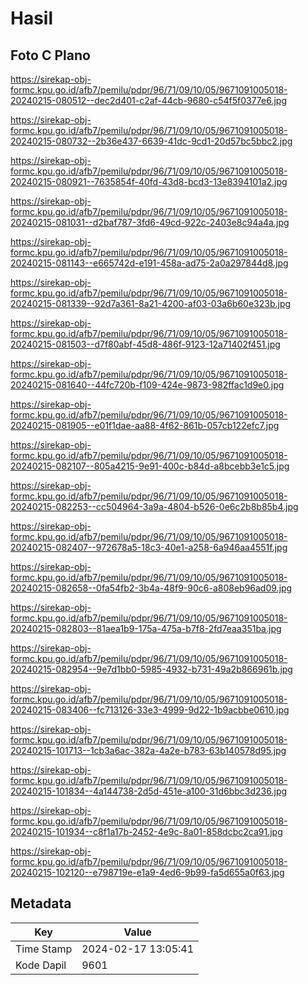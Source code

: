 # Hasil

## Foto C Plano

https://sirekap-obj-formc.kpu.go.id/afb7/pemilu/pdpr/96/71/09/10/05/9671091005018-20240215-080512--dec2d401-c2af-44cb-9680-c54f5f0377e6.jpg

https://sirekap-obj-formc.kpu.go.id/afb7/pemilu/pdpr/96/71/09/10/05/9671091005018-20240215-080732--2b36e437-6639-41dc-9cd1-20d57bc5bbc2.jpg

https://sirekap-obj-formc.kpu.go.id/afb7/pemilu/pdpr/96/71/09/10/05/9671091005018-20240215-080921--7635854f-40fd-43d8-bcd3-13e8394101a2.jpg

https://sirekap-obj-formc.kpu.go.id/afb7/pemilu/pdpr/96/71/09/10/05/9671091005018-20240215-081031--d2baf787-3fd6-49cd-922c-2403e8c94a4a.jpg

https://sirekap-obj-formc.kpu.go.id/afb7/pemilu/pdpr/96/71/09/10/05/9671091005018-20240215-081143--e665742d-e191-458a-ad75-2a0a297844d8.jpg

https://sirekap-obj-formc.kpu.go.id/afb7/pemilu/pdpr/96/71/09/10/05/9671091005018-20240215-081339--92d7a361-8a21-4200-af03-03a6b60e323b.jpg

https://sirekap-obj-formc.kpu.go.id/afb7/pemilu/pdpr/96/71/09/10/05/9671091005018-20240215-081503--d7f80abf-45d8-486f-9123-12a71402f451.jpg

https://sirekap-obj-formc.kpu.go.id/afb7/pemilu/pdpr/96/71/09/10/05/9671091005018-20240215-081640--44fc720b-f109-424e-9873-982ffac1d9e0.jpg

https://sirekap-obj-formc.kpu.go.id/afb7/pemilu/pdpr/96/71/09/10/05/9671091005018-20240215-081905--e01f1dae-aa88-4f62-861b-057cb122efc7.jpg

https://sirekap-obj-formc.kpu.go.id/afb7/pemilu/pdpr/96/71/09/10/05/9671091005018-20240215-082107--805a4215-9e91-400c-b84d-a8bcebb3e1c5.jpg

https://sirekap-obj-formc.kpu.go.id/afb7/pemilu/pdpr/96/71/09/10/05/9671091005018-20240215-082253--cc504964-3a9a-4804-b526-0e6c2b8b85b4.jpg

https://sirekap-obj-formc.kpu.go.id/afb7/pemilu/pdpr/96/71/09/10/05/9671091005018-20240215-082407--972678a5-18c3-40e1-a258-6a946aa4551f.jpg

https://sirekap-obj-formc.kpu.go.id/afb7/pemilu/pdpr/96/71/09/10/05/9671091005018-20240215-082658--0fa54fb2-3b4a-48f9-90c6-a808eb96ad09.jpg

https://sirekap-obj-formc.kpu.go.id/afb7/pemilu/pdpr/96/71/09/10/05/9671091005018-20240215-082803--81aea1b9-175a-475a-b7f8-2fd7eaa351ba.jpg

https://sirekap-obj-formc.kpu.go.id/afb7/pemilu/pdpr/96/71/09/10/05/9671091005018-20240215-082954--9e7d1bb0-5985-4932-b731-49a2b866961b.jpg

https://sirekap-obj-formc.kpu.go.id/afb7/pemilu/pdpr/96/71/09/10/05/9671091005018-20240215-083406--fc713126-33e3-4999-9d22-1b9acbbe0610.jpg

https://sirekap-obj-formc.kpu.go.id/afb7/pemilu/pdpr/96/71/09/10/05/9671091005018-20240215-101713--1cb3a6ac-382a-4a2e-b783-63b140578d95.jpg

https://sirekap-obj-formc.kpu.go.id/afb7/pemilu/pdpr/96/71/09/10/05/9671091005018-20240215-101834--4a144738-2d5d-451e-a100-31d6bbc3d236.jpg

https://sirekap-obj-formc.kpu.go.id/afb7/pemilu/pdpr/96/71/09/10/05/9671091005018-20240215-101934--c8f1a17b-2452-4e9c-8a01-858dcbc2ca91.jpg

https://sirekap-obj-formc.kpu.go.id/afb7/pemilu/pdpr/96/71/09/10/05/9671091005018-20240215-102120--e798719e-e1a9-4ed6-9b99-fa5d655a0f63.jpg


## Metadata

| Key        | Value               |
| ---------- | ------------------- |
| Time Stamp | 2024-02-17 13:05:41 |
| Kode Dapil | 9601                |



